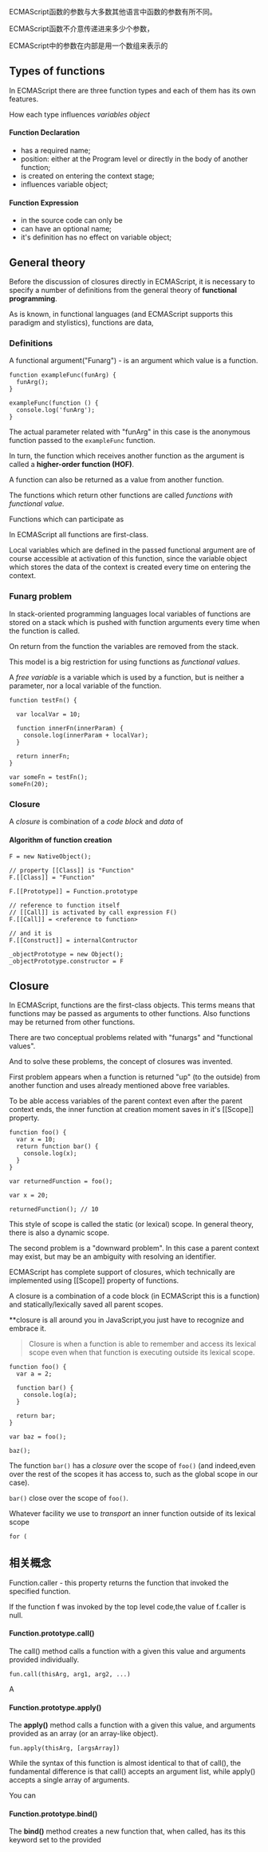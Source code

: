ECMAScript函数的参数与大多数其他语言中函数的参数有所不同。

ECMAScript函数不介意传递进来多少个参数，

ECMAScript中的参数在内部是用一个数组来表示的

## Types of functions

In ECMAScript there are three function types and each of them has its own features.

How each type influences *variables object*

#### Function Declaration

- has a required name;
- position: either at the Program level or directly in the body of another function;
- is created on entering the context stage;
- influences variable object;

#### Function Expression

- in the source code can only be 
- can have an optional name;
- it's definition has no effect on variable object;


## General theory

Before the discussion of closures directly in ECMAScript, it is necessary to specify a number of definitions from the general theory of **functional programming**.

As is known, in functional languages (and ECMAScript supports this paradigm and stylistics), functions are data,

### Definitions

A functional argument("Funarg") - is an argument which value is a function.

    function exampleFunc(funArg) {
      funArg();
    }
    
    exampleFunc(function () {
      console.log('funArg');
    }
    
The actual parameter related with "funArg" in this case is the anonymous function passed to the `exampleFunc` function.

In turn, the function which receives another function as the argument is called a **higher-order function (HOF)**.

A function can also be returned as a value from another function.

The functions which return other functions are called *functions with functional value*.

Functions which can participate as

In ECMAScript all functions are first-class.

Local variables which are defined in the passed functional argument are of course accessible at activation of this function, since the variable object which stores the data of the context is created every time on entering the context.

### Funarg problem

In stack-oriented programming languages local variables of functions are stored on a stack which is pushed with function arguments every time when the function is called.

On return from the function the variables are removed from the stack.

This model is a big restriction for using functions as *functional values*.

A *free variable* is a variable which is used by a function, but is neither a parameter, nor a local variable of the function.

    function testFn() {
    
      var localVar = 10;
      
      function innerFn(innerParam) {
        console.log(innerParam + localVar);
      }
      
      return innerFn;
    }
    
    var someFn = testFn();
    someFn(20);
    


### Closure

A *closure* is combination of a *code block* and *data* of 

#### Algorithm of function creation

    F = new NativeObject();
    
    // property [[Class]] is "Function"
    F.[[Class]] = "Function"
    
    F.[[Prototype]] = Function.prototype
    
    // reference to function itself
    // [[Call]] is activated by call expression F()
    F.[[Call]] = <reference to function>
    
    // and it is 
    F.[[Construct]] = internalContructor
    
    _objectPrototype = new Object();
    _objectPrototype.constructor = F
    


## Closure

In ECMAScript, functions are the first-class objects.
This terms means that functions may be passed as arguments to other functions. Also functions may be returned from other functions.

There are two conceptual problems related with "funargs" and "functional values".

And to solve these problems, the concept of closures was invented.
 
First problem appears when a function is returned "up" (to the outside) from another function and uses already mentioned above free variables.

To be able access variables of the parent context even after the parent context ends, the inner function at creation moment saves in it's [[Scope]] property.

    function foo() {
      var x = 10;
      return function bar() {
        console.log(x);
      }
    }
    
    var returnedFunction = foo();
    
    var x = 20;
    
    returnedFunction(); // 10

This style of scope is called the static (or lexical) scope. In general theory, there is also a dynamic scope.

The second problem is a "downward problem". In this case a parent context may exist, but may be an ambiguity with resolving an identifier.
    
ECMAScript has complete support of closures, which technically are implemented using [[Scope]] property of functions.

A closure is a combination of a code block (in ECMAScript this is a function) and statically/lexically saved all parent scopes.

**closure is all around you in JavaScript,you just have to recognize and embrace it.


> Closure is when a function is able to remember and access its lexical scope even when that function is executing outside its lexical scope.

    function foo() {
      var a = 2;
      
      function bar() {
        console.log(a);
      }
      
      return bar;
    }
    
    var baz = foo();
    
    baz();
    
The function `bar()` has a *closure* over the scope of `foo()` (and indeed,even over the rest of the scopes it has access to, such as the global scope in our case).

`bar()` close over the scope of `foo()`.

Whatever facility we use to *transport* an inner function outside of its lexical scope

    for (


## 相关概念
Function.caller - this property returns the function that invoked the specified function.

If the function f was invoked by the top level code,the value of f.caller is null.

#### Function.prototype.call()

The call() method calls a function with a given this value and arguments provided individually.

    fun.call(thisArg, arg1, arg2, ...)

A 

#### Function.prototype.apply()

The **apply()** method calls a function with a given this value, and arguments provided as an array (or an array-like object).

    fun.apply(thisArg, [argsArray])
    
While the syntax of this function is almost identical to that of call(), the fundamental difference is that call() accepts an argument list, while apply() accepts a single array of arguments.

You can 
    
#### Function.prototype.bind()

The **bind()** method creates a new function that, when called, has its this keyword set to the provided
